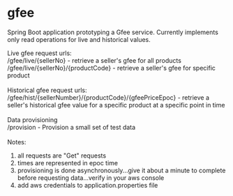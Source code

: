 # gfee
Spring Boot application prototyping a Gfee service. Currently implements only read operations for live and historical values. 

Live gfee request urls: </br>
/gfee/live/{sellerNo} - retrieve a seller's gfee for all products  </br>
/gfee/live/{sellerNo}/{productCode} - retrieve a seller's gfee for specific product  </br>
 </br>
Historical gfee request urls: </br>
/gfee/hist/{sellerNumber}/{productCode}/{gfeePriceEpoc} - retrieve a seller's historical gfee value for a specific product at a specific point in time </br>
 </br>
Data provisioning  </br>
/provision - Provision a small set of test data  </br>
 </br> 
Notes: </br>
1. all requests are "Get" requests </br>
2. times are represented in epoc time </br>
3. provisioning is done asynchronously...give it about a minute to complete before requesting data...verify in your aws console
4. add aws credentials to application.properties file

